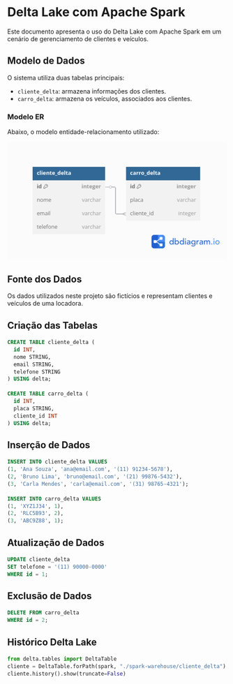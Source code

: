  
# Delta Lake com Apache Spark

Este documento apresenta o uso do Delta Lake com Apache Spark em um cenário de gerenciamento de clientes e veículos.

## Modelo de Dados

O sistema utiliza duas tabelas principais:

- `cliente_delta`: armazena informações dos clientes.
- `carro_delta`: armazena os veículos, associados aos clientes.

### Modelo ER

Abaixo, o modelo entidade-relacionamento utilizado:

![Modelo ER](img/modeloER.png)

## Fonte dos Dados

Os dados utilizados neste projeto são fictícios e representam clientes e veículos de uma locadora. 

## Criação das Tabelas

```sql
CREATE TABLE cliente_delta (
  id INT,
  nome STRING,
  email STRING,
  telefone STRING
) USING delta;

CREATE TABLE carro_delta (
  id INT,
  placa STRING,
  cliente_id INT
) USING delta;
```

## Inserção de Dados

```sql
INSERT INTO cliente_delta VALUES
(1, 'Ana Souza', 'ana@email.com', '(11) 91234-5678'),
(2, 'Bruno Lima', 'bruno@email.com', '(21) 99876-5432'),
(3, 'Carla Mendes', 'carla@email.com', '(31) 98765-4321');

INSERT INTO carro_delta VALUES
(1, 'XYZ1J34', 1),
(2, 'RLC5B93', 2),
(3, 'ABC9Z88', 1);
```

## Atualização de Dados

```sql
UPDATE cliente_delta
SET telefone = '(11) 90000-0000'
WHERE id = 1;
```

## Exclusão de Dados

```sql
DELETE FROM carro_delta
WHERE id = 2;
```

## Histórico Delta Lake

```python
from delta.tables import DeltaTable
cliente = DeltaTable.forPath(spark, "./spark-warehouse/cliente_delta")
cliente.history().show(truncate=False)
```
